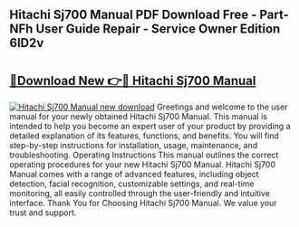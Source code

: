 ## Hitachi Sj700 Manual PDF Download Free - Part-NFh User Guide Repair - Service Owner Edition 6lD2v

# <h2><a href="http://bc45650.oget.top/?id=Hitachi+Sj700+Manual">🔗Download New 👉🔴 Hitachi Sj700 Manual</a></h2>

[![Hitachi Sj700 Manual new download](https://i.imgur.com/5g1atiW.png)](http://bc45650.oget.top/?id=Hitachi+Sj700+Manual)
Greetings and welcome to the user manual for your newly obtained Hitachi Sj700 Manual. This manual is intended to help you become an expert user of your product by providing a detailed explanation of its features, functions, and benefits. You will find step-by-step instructions for installation, usage, maintenance, and troubleshooting. Operating Instructions This manual outlines the correct operating procedures for your new Hitachi Sj700 Manual. Hitachi Sj700 Manual comes with a range of advanced features, including object detection, facial recognition, customizable settings, and real-time monitoring, all easily controlled through the user-friendly and intuitive interface. Thank You for Choosing Hitachi Sj700 Manual. We value your trust and support.
